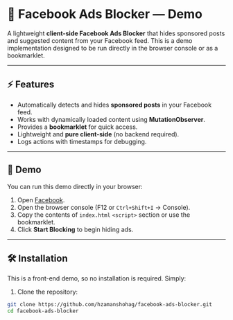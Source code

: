 # 🧱 Facebook Ads Blocker — Demo

A lightweight **client-side Facebook Ads Blocker** that hides sponsored posts and suggested content from your Facebook feed. This is a demo implementation designed to be run directly in the browser console or as a bookmarklet.

---

## ⚡ Features

- Automatically detects and hides **sponsored posts** in your Facebook feed.
- Works with dynamically loaded content using **MutationObserver**.
- Provides a **bookmarklet** for quick access.
- Lightweight and **pure client-side** (no backend required).
- Logs actions with timestamps for debugging.

---

## 📌 Demo

You can run this demo directly in your browser:

1. Open [Facebook](https://www.facebook.com/).
2. Open the browser console (F12 or `Ctrl+Shift+I` → Console).
3. Copy the contents of `index.html` `<script>` section or use the bookmarklet.
4. Click **Start Blocking** to begin hiding ads.

---

## 🛠 Installation

This is a front-end demo, so no installation is required. Simply:

1. Clone the repository:

```bash
git clone https://github.com/hzamanshohag/facebook-ads-blocker.git
cd facebook-ads-blocker
